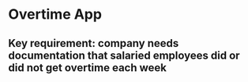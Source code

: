 # Overtime App

## Key requirement: company needs documentation that salaried employees did or did not get overtime each week 